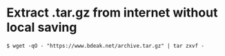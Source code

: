 # Extract .tar.gz from internet without local saving

	$ wget -qO - "https://www.bdeak.net/archive.tar.gz" | tar zxvf -
